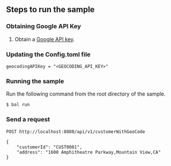 ## Steps to run the sample

### Obtaining Google API Key
1. Obtain a [Google API key](https://developers.google.com/maps/documentation/geocoding/get-api-key).

### Updating the Config.toml file
```
geocodingAPIKey = "<GEOCODING_API_KEY>"  
```

### Running the sample
Run the following command from the root directory of the sample.
```ballerina
$ bal run
```

### Send a request
```
POST http://localhost:8080/api/v1/customerWithGeoCode

{
    "customerId": "CUST0001",
    "address": "1600 Amphitheatre Parkway,Mountain View,CA"
}
```